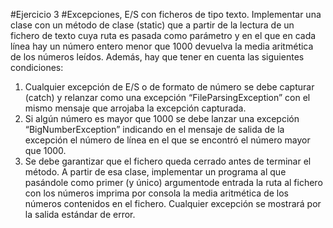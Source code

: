 #Ejercicio 3
#Excepciones, E/S con ficheros de tipo texto.
Implementar una clase con un método de clase (static) que a partir de la lectura de un fichero de
texto cuya ruta es pasada como parámetro y en el que en cada línea hay un número entero menor
que 1000 devuelva la media aritmética de los números leídos. Además, hay que tener en cuenta las
siguientes condiciones:
1. Cualquier excepción de E/S o de formato de número se debe capturar (catch) y relanzar
como una excepción “FileParsingException” con el mismo mensaje que arrojaba la
excepción capturada.
2. Si algún número es mayor que 1000 se debe lanzar una excepción “BigNumberException”
indicando en el mensaje de salida de la excepción el número de línea en el que se encontró
el número mayor que 1000.
3. Se debe garantizar que el fichero queda cerrado antes de terminar el método.
A partir de esa clase, implementar un programa al que pasándole como primer (y único) argumentode entrada la ruta al fichero con los números imprima por consola la media aritmética de los
números contenidos en el fichero. Cualquier excepción se mostrará por la salida estándar de error.